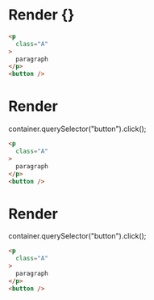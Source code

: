 # Render {}
```html
<p
  class="A"
>
  paragraph
</p>
<button />
```


# Render 
container.querySelector("button").click();

```html
<p
  class="A"
>
  paragraph
</p>
<button />
```


# Render 
container.querySelector("button").click();

```html
<p
  class="A"
>
  paragraph
</p>
<button />
```